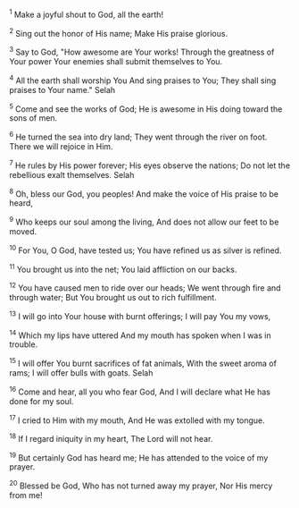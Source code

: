 <sup>1</sup> 
Make a joyful shout to God, all the earth! 

<sup>2</sup> 
Sing out the honor of His name; Make His praise glorious. 

<sup>3</sup> 
Say to God, "How awesome are Your works! Through the greatness of Your power Your enemies shall submit themselves to You. 

<sup>4</sup> 
All the earth shall worship You And sing praises to You; They shall sing praises to Your name." Selah 

<sup>5</sup> 
Come and see the works of God; He is awesome in His doing toward the sons of men. 

<sup>6</sup> 
He turned the sea into dry land; They went through the river on foot. There we will rejoice in Him. 

<sup>7</sup> 
He rules by His power forever; His eyes observe the nations; Do not let the rebellious exalt themselves. Selah 

<sup>8</sup> 
Oh, bless our God, you peoples! And make the voice of His praise to be heard, 

<sup>9</sup> 
Who keeps our soul among the living, And does not allow our feet to be moved. 

<sup>10</sup> 
For You, O God, have tested us; You have refined us as silver is refined. 

<sup>11</sup> 
You brought us into the net; You laid affliction on our backs. 

<sup>12</sup> 
You have caused men to ride over our heads; We went through fire and through water; But You brought us out to rich fulfillment. 

<sup>13</sup> 
I will go into Your house with burnt offerings; I will pay You my vows, 

<sup>14</sup> 
Which my lips have uttered And my mouth has spoken when I was in trouble. 

<sup>15</sup> 
I will offer You burnt sacrifices of fat animals, With the sweet aroma of rams; I will offer bulls with goats. Selah 

<sup>16</sup> 
Come and hear, all you who fear God, And I will declare what He has done for my soul. 

<sup>17</sup> 
I cried to Him with my mouth, And He was extolled with my tongue. 

<sup>18</sup> 
If I regard iniquity in my heart, The Lord will not hear. 

<sup>19</sup> 
But certainly God has heard me; He has attended to the voice of my prayer. 

<sup>20</sup> 
Blessed be God, Who has not turned away my prayer, Nor His mercy from me!